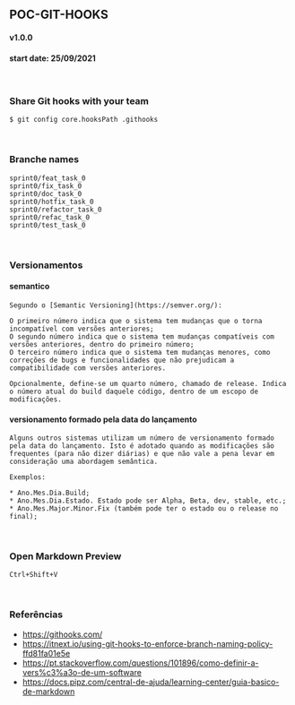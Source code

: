 ## POC-GIT-HOOKS  
#### v1.0.0  
#### start date: 25/09/2021
<br/>

### Share Git hooks with your team
```
$ git config core.hooksPath .githooks
```
<br/>

### Branche names
```
sprint0/feat_task_0
sprint0/fix_task_0
sprint0/doc_task_0
sprint0/hotfix_task_0
sprint0/refactor_task_0
sprint0/refac_task_0
sprint0/test_task_0
```
<br/>

### Versionamentos
#### semantico
```
Segundo o [Semantic Versioning](https://semver.org/):

O primeiro número indica que o sistema tem mudanças que o torna incompatível com versões anteriores;
O segundo número indica que o sistema tem mudanças compatíveis com versões anteriores, dentro do primeiro número;
O terceiro número indica que o sistema tem mudanças menores, como correções de bugs e funcionalidades que não prejudicam a compatibilidade com versões anteriores.

Opcionalmente, define-se um quarto número, chamado de release. Indica o número atual do build daquele código, dentro de um escopo de modificações.
```

#### versionamento formado pela data do lançamento
```
Alguns outros sistemas utilizam um número de versionamento formado pela data do lançamento. Isto é adotado quando as modificações são frequentes (para não dizer diárias) e que não vale a pena levar em consideração uma abordagem semântica.

Exemplos:

* Ano.Mes.Dia.Build;
* Ano.Mes.Dia.Estado. Estado pode ser Alpha, Beta, dev, stable, etc.;
* Ano.Mes.Major.Minor.Fix (também pode ter o estado ou o release no final);
```
<br/>

### Open Markdown Preview
```
Ctrl+Shift+V
```
<br/>

### Referências
* <https://githooks.com/>
* <https://itnext.io/using-git-hooks-to-enforce-branch-naming-policy-ffd81fa01e5e>
* <https://pt.stackoverflow.com/questions/101896/como-definir-a-vers%c3%a3o-de-um-software>
* <https://docs.pipz.com/central-de-ajuda/learning-center/guia-basico-de-markdown>
<br/>